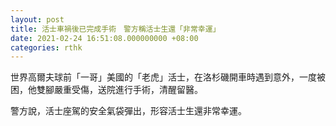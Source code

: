 ```yaml
---
layout: post
title: 活士車禍後已完成手術　警方稱活士生還「非常幸運」
date: 2021-02-24 16:51:08.000000000 +08:00
categories: rthk
---
```


世界高爾夫球前「一哥」美國的「老虎」活士，在洛杉磯開車時遇到意外，一度被困，他雙腳嚴重受傷，送院進行手術，清醒留醫。

警方說，活士座駕的安全氣袋彈出，形容活士生還非常幸運。
